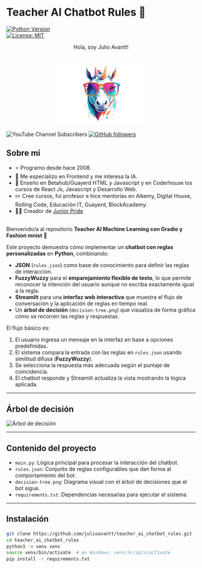 # Teacher AI Chatbot Rules 🤖

[![Python Version](https://img.shields.io/badge/python–3.10-blue)]()  
[![License: MIT](https://img.shields.io/badge/license-MIT-green)]()

<div align="center">
Hola, soy Julio Avantt! 
</div>
<br>
<p align="center">
 <img src="https://github.com/julioavantt/julioavantt/blob/main/unicorn-with-glasses.png" style="width:250px">
</p>

![YouTube Channel Subscribers](https://img.shields.io/youtube/channel/subscribers/UC38RutKRyCUHZ866mTNkUAw?link=https%3A%2F%2Fyoutube.com%2F%40juniorpride)
[![GitHub followers](https://img.shields.io/github/followers/julioavantt?style=social)](https://github.com/julioavantt)

## Sobre mi

- ⭐ Programo desde hace 2008.
- 📲 Me especializo en Frontend y me interesa la IA.
- 🎥 Enseño en Betahub/Guayerd HTML y Javascript y en Coderhouse los cursos de React Js, Javascript y Desarrollo Web.
- ✏️ Cree cursos, fui profesor e hice mentorías en Alkemy, Digital House, Rolling Code, Educación IT, Guayerd, BlockAcademy.
- 🧑‍🏫 Creador de [Junior Pride](https://www.youtube.com/@juniorpride)
  <br>
  <br>

Bienvenido/a al repositorio **Teacher AI Machine Learning con Gradio y Fashion mnist** 👋

Este proyecto demuestra cómo implementar un **chatbot con reglas personalizadas** en **Python**, combinando:

- **JSON** (`rules.json`) como base de conocimiento para definir las reglas de interacción.
- **FuzzyWuzzy** para el **emparejamiento flexible de texto**, lo que permite reconocer la intención del usuario aunque no escriba exactamente igual a la regla.
- **Streamlit** para una **interfaz web interactiva** que muestra el flujo de conversación y la aplicación de reglas en tiempo real.
- Un **árbol de decisión** (`decision-tree.png`) que visualiza de forma gráfica cómo se recorren las reglas y respuestas.

El flujo básico es:

1. El usuario ingresa un mensaje en la interfaz en base a opciones predefinidas.
2. El sistema compara la entrada con las reglas en `rules.json` usando similitud difusa (**FuzzyWuzzy**).
3. Se selecciona la respuesta más adecuada según el puntaje de coincidencia.
4. El chatbot responde y Streamlit actualiza la vista mostrando la lógica aplicada.

---

## Árbol de decisión

![Árbol de decisión](./decision-tree.png)

---

## Contenido del proyecto

- `main.py`: Lógica principal para procesar la interacción del chatbot.
- `rules.json`: Conjunto de reglas configurables que dan forma al comportamiento del bot.
- `decision-tree.png`: Diagrama visual con el árbol de decisiones que el bot sigue.
- `requirements.txt`: Dependencias necesarias para ejecutar el sistema.

---

## Instalación

```bash
git clone https://github.com/julioavantt/teacher_ai_chatbot_rules.git
cd teacher_ai_chatbot_rules
python3 -m venv venv
source venv/bin/activate  # en Windows: venv\Scripts\activate
pip install -r requirements.txt



```
